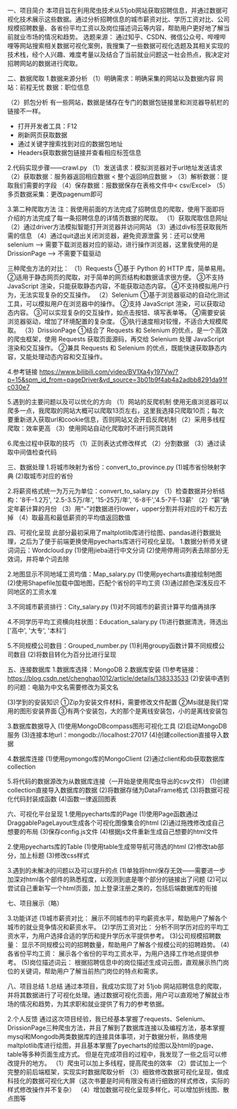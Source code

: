 一、项目简介
本项目旨在利用爬虫技术从51job网站获取招聘信息，并通过数据可视化技术展示这些数据。通过分析招聘信息的城市薪资对比、学历工资对比、公司规模招聘数量、各省份平均工资以及岗位描述词云等内容，帮助用户更好地了解当前就业市场的情况和趋势。
选题来源：
通过知乎、CSDN、微信公众号、哔哩哔哩等网站搜索相关数据可视化案例，我搜集了一些数据可视化选题及其相关实现的技术栈，经个人兴趣、难度考量以及结合了当前就业问题这一社会热点，我决定对招聘网站的数据进行爬取。


二、数据爬取
1.数据来源分析
（1）明确需求：明确采集的网站以及数据内容
网站：前程无忧
数据：职位信息


（2）抓包分析
有一些网站，数据是储存在专门的数据包链接里和浏览器导航栏的链接不一样。
- 打开开发者工具：F12
- 刷新网页获取数据
- 通过关键字搜索找到对应的数据包地址
- Headers获取数据包链接并查看相应标签信息


2.代码实现步骤——crawl.py
（1）发送请求：模拟浏览器对于url地址发送请求
（2）获取数据：服务器返回相应数据 < 整个返回响应数据 > 
（3）解析数据：提取我们需要的字段
（4）保存数据：报数据保存在表格文件中< csv/Excel>
（5）多页数据采集：更改pagenum即可

3.第二种爬取方法
注：我使用前面的方法完成了招聘信息的爬取，使用下面即将介绍的方法完成了每一条招聘信息的详情页数据的爬取。
（1）获取爬取信息网址
（2）通过driver方法模拟智能打开浏览器并访问网站
（3）通过div标签获取我所需的信息
（4）通过quit退出关闭浏览器，避免资源泄露
另：还可以使用selenium --> 需要下载浏览器对应的驱动，进行操作浏览器，这里我使用的是DrissionPage --> 不需要下载驱动

三种爬虫方法的对比：
（1）Requests
①基于 Python 的 HTTP 库，简单易用。
②适用于静态网页的爬取，对于简单的网页结构和数据请求很方便。
③不支持 JavaScript 渲染，只能获取静态内容，不能获取动态内容。
④不支持模拟用户行为，无法实现复杂的交互操作。
（2）Selenium
①基于浏览器驱动的自动化测试工具，可以模拟用户在浏览器中的操作。
②支持 JavaScript 渲染，可以获取动态内容。
③可以实现复杂的交互操作，如点击按钮、填写表单等。
④需要安装浏览器驱动，增加了环境配置的复杂度。
⑤执行速度相对较慢，不适合大规模爬取。
（3）DrissionPage
①结合了 Requests 和 Selenium 的优点，是一个高效的爬虫框架，使用 Requests 获取页面源码，再交给 Selenium 处理 JavaScript 渲染和交互操作。
②兼具 Requests 和 Selenium 的优点，既能快速获取静态内容，又能处理动态内容和交互操作。

4.参考链接
https://www.bilibili.com/video/BV1Xa4y197Vw/?p=15&spm_id_from=pageDriver&vd_source=3b01b9f4ab4a2adbb8291da91fc030e7

5.遇到的主要问题以及可以优化的方向
（1）网站的反爬机制
使用无痕浏览器可以爬多一点，我爬取的网站大概可以爬取13页左右，这里我选择只爬取10页；每次要重新进入获取url和cookie信息，否则网站又会开启反爬机制
（2）采用多线程爬取：效率更高
（3）使用网站自动化爬取时不进行网页跳转

6.爬虫过程中获取的技巧
（1）正则表达式修改样式
（2）分割数据
（3）通过读取中间值检查代码


三、数据处理
1.将城市映射为省份：convert_to_province.py
(1)城市省份映射字典
(2)取城市对应的省份

2.将薪资格式统一为万元为单位：convert_to_salary.py
（1）检查数据并分析结构：'8千-1.2万', '2.5-3.5万/年', '15-25万/年', '6-8千','4.5-7千·13薪'
（2）“薪”确定年薪计算的月份
（3）用“-”对数据进行lower，upper分割并将对应的千和万去掉
（4）取最高和最低薪资的平均值返回数值

四、可视化呈现
此部分最初采用了maltplotlib库进行绘图、pandas进行数据处理，之后为了便于前端更换使用pyecharts库进行可视化呈现。
1.数据分析师关键词词云：Wordcloud.py
(1)使用jieba进行中文分词
(2)使用停用词列表去除部分无效词，并将单个词去除


2.地图显示不同地域工资均值：Map_salary.py
(1)使用pyecharts直接绘制地图
(2)使用Shapefile加载中国地图，匹配个省份的平均工资
(3)通过颜色深浅反应不同地区的工资水准


3.不同城市薪资排行：City_salary.py
(1)对不同城市的薪资计算平均值再排序


4.不同学历平均工资横向柱状图：Education_salary.py
(1)进行数据清洗，筛选出['高中', '大专', '本科']



5.不同规模公司数目：Grouped_number.py
(1)利用groupy函数计算不同规模公司数目
(2)将数目转化为百分比进行呈现


五、连接数据库
1.数据库选择：MongoDB
2.数据库安装
(1)参考链接：https://blog.csdn.net/chenghao1012/article/details/138333533
(2)安装中遇到的问题：电脑为中文名需要修改为英文名

(3)学到的安装知识
①Zip为安装文件材料，需要修改文件配置
②Msi就是我们常用的图形安装界面
③有两个安装包，大的那个是离线安装包，小的是离线安装包

3.数据库数据导入
(1)使用MongoDBcompass图形可视化工具
(2)启动MongoDB服务
(3)连接本地url：mongodb://localhost:27017
(4)创建collection直接导入数据

4.数据库连接
(1)使用pymongo库的MongoClient
(2)通过client和db获取数据库collection

5.将代码的数据源改为从数据库连接（一开始是使用爬虫导出的csv文件）
(1)创建collection直接导入数据库的数据
(2)将数据存储为DataFrame格式
(3)将数据可视化代码封装成函数
(4)函数一律返回图表

六、可视化平台呈现
1.使用pyecharts库的Page
(1)使用Page函数通过DraggablePageLayout生成各个可视化图像集合的html
(2)通过拖拽修改成自己想要的布局
(3)保存config.js文件
(4)根据js文件重新生成自己想要的html文件

2.使用pyecharts库的Table
(1)使用table生成带导航可筛选的html
(2)修改tab部分，加上标题
(3)修改css样式

3.遇到的未解决的问题以及可以提升的点
(1)单独将html保存无效——需要进一步加深对html各个部件的熟悉程度，以观测到底是哪个部分的链接出了问题
(2)可以尝试自己重新写一个html页面，加上登录注册之类的，包括后端数据库的衔接

七、项目展示（略）

3.功能详述
(1)城市薪资对比： 展示不同城市的平均薪资水平，帮助用户了解各个城市的就业竞争情况和薪资水平。
(2)学历工资对比： 分析不同学历对应的平均工资水平，为用户选择合适的学历和提升学历水平提供参考。
(3)公司规模招聘数量： 显示不同规模公司的招聘数量，帮助用户了解各个规模公司的招聘趋势。
(4)各省份平均工资： 展示各个省份的平均工资水平，为用户选择工作地点提供参考。
(5)岗位描述词云： 根据招聘信息中的岗位描述生成词云图，直观展示热门岗位的关键词，帮助用户了解当前热门岗位的特点和需求。

八、项目总结
1.总结
通过本项目，我成功实现了对 51job 网站招聘信息的爬取，并将其数据进行了可视化处理。通过数据可视化页面，用户可以直观地了解就业市场的情况和趋势，为其求职和就业提供了有力的参考依据。

2.个人反馈
通过这次项目经验，我已经基本掌握了requests、Selenium、DrissionPage三种爬虫方法，并且了解到了数据库连接以及编程方法，基本掌握mysql和Mongodb两类数据库的连接具体事项，对于数据分析，熟练使用maltplotlib库进行绘图，并且基本掌握了pyecharts的绘图以及html的page、table等多种页面生成方式。
但是在完成项目的过程中，我发现了一些之后可以修改提升的地方。
（1）爬虫可以加上多线程，提高爬虫的效率
（2）尝试加上一个完整的前后端框架，实现实时数据爬取分析
（3）细致修改数据可视化呈现，做成科技化的数据可视化大屏（这次书要是时间有限没有进行细致的样式修改，实际的样式修改操作并不复杂）
（4）增加数据可视化呈现多样化，可以增加折线图、散点图等
